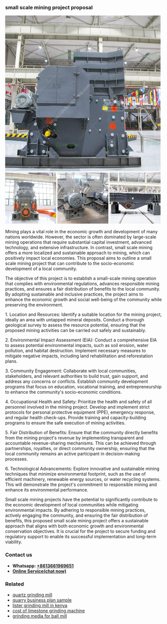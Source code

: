 <h3>small scale mining project proposal</h3><img src='1704857087.jpg' alt=''><p>Mining plays a vital role in the economic growth and development of many nations worldwide. However, the sector is often dominated by large-scale mining operations that require substantial capital investment, advanced technology, and extensive infrastructure. In contrast, small scale mining offers a more localized and sustainable approach to mining, which can positively impact local economies. This proposal aims to outline a small scale mining project that can contribute to the socio-economic development of a local community.</p><p>The objective of this project is to establish a small-scale mining operation  that complies with environmental regulations, advances responsible mining practices, and ensures a fair distribution of benefits to the local community. By adopting sustainable and inclusive practices, the project aims to enhance the economic growth and social well-being of the community while preserving the environment.</p><p>1. Location and Resources: Identify a suitable location for the mining project, ideally an area with untapped mineral deposits. Conduct a thorough geological survey to assess the resource potential, ensuring that the proposed mining activities can be carried out safely and sustainably.</p><p>2. Environmental Impact Assessment (EIA): Conduct a comprehensive EIA to assess potential environmental impacts, such as soil erosion, water pollution, and habitat destruction. Implement necessary measures to mitigate negative impacts, including land rehabilitation and reforestation plans.</p><p>3. Community Engagement: Collaborate with local communities, stakeholders, and relevant authorities to build trust, gain support, and address any concerns or conflicts. Establish community development programs that focus on education, vocational training, and entrepreneurship to enhance the community's socio-economic conditions.</p><p>4. Occupational Health and Safety: Prioritize the health and safety of all personnel involved in the mining project. Develop and implement strict protocols for personal protective equipment (PPE), emergency response, and regular health check-ups. Provide training and capacity-building programs to ensure the safe execution of mining activities.</p><p>5. Fair Distribution of Benefits: Ensure that the community directly benefits from the mining project's revenue by implementing transparent and accountable revenue-sharing mechanisms. This can be achieved through partnerships, royalties, or direct community ownership, ensuring that the local community remains an active participant in decision-making processes.</p><p>6. Technological Advancements: Explore innovative and sustainable mining techniques that minimize environmental footprint, such as the use of efficient machinery, renewable energy sources, or water recycling systems. This will demonstrate the project's commitment to responsible mining and enhance its environmental performance.</p><p>Small scale mining projects have the potential to significantly contribute to the economic development of local communities while mitigating environmental impacts. By adhering to responsible mining practices, actively engaging the community, and ensuring the fair distribution of benefits, this proposed small scale mining project offers a sustainable approach that aligns with both economic growth and environmental conservation objectives. It is crucial for the project to secure funding and regulatory support to enable its successful implementation and long-term viability.</p><h3>Contact us</h3><ul><li><strong>Whatsapp:&nbsp;<a href="https://wa.me/8613661969651">+8613661969651</a></strong></li><li><a href="https://swt.shibang-china.com/?git&amp;zhl&amp;small scale mining project proposal"><strong>Online Service(chat now)</strong></a></li></ul><h3>Related</h3><ul><li><a href='quartz grinding mill.md'>quartz grinding mill</a></li><li><a href='quarry business plan sample.md'>quarry business plan sample</a></li><li><a href='lister grinding mill in kenya.md'>lister grinding mill in kenya</a></li><li><a href='cost of limestone grinding machine.md'>cost of limestone grinding machine</a></li><li><a href='grinding media for ball mill.md'>grinding media for ball mill</a></li></ul>